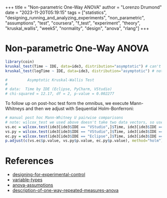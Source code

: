 +++
title = "Non-parametric One-Way ANOVA"
author = "Lorenzo Drumond"
date = "2023-11-20T05:19:15"
tags = ["statistics",  "designing_running_and_analyzing_experiments",  "non_parametric",  "assumptions",  "test",  "coursera",  "f_test",  "experiment",  "theory",  "kruskal_wallis",  "week5",  "normality",  "design",  "anova",  "rlang"]
+++


# Non-parametric One-Way ANOVA
```R
library(coin)
kruskal_test(Time ~ IDE, data=ide3, distribution="asymptotic") # can't do exact with 3 levels
kruskal_test(logTime ~ IDE, data=ide3, distribution="asymptotic") # note: same result since based on ranks

#         Asymptotic Kruskal-Wallis Test
#
# data:  Time by IDE (Eclipse, PyCharm, VStudio)
# chi-squared = 12.17, df = 2, p-value = 0.002277
```

To follow up on post-hoc test form the omnibus, we execute Mann-Whitneys and then we adjust with Sequential Holm-Bonferroni:
```R
# manual post hoc Mann-Whitney U pairwise comparisons
# note: wilcox_test we used above doesn't take two data vectors, so use wilcox.test
vs.ec = wilcox.test(ide3[ide3$IDE == "VStudio",]$Time, ide3[ide3$IDE == "Eclipse",]$Time, exact=FALSE)
vs.py = wilcox.test(ide3[ide3$IDE == "VStudio",]$Time, ide3[ide3$IDE == "PyCharm",]$Time, exact=FALSE)
ec.py = wilcox.test(ide3[ide3$IDE == "Eclipse",]$Time, ide3[ide3$IDE == "PyCharm",]$Time, exact=FALSE)
p.adjust(c(vs.ec$p.value, vs.py$p.value, ec.py$p.value), method="holm")
```

# References
- [designing-for-experimental-control](/wiki/designing-for-experimental-control/)
- [variable-types](/wiki/variable-types/)
- [anova-assumptions](/wiki/anova-assumptions/)
- [description-of-one-way-repeated-measures-anova](/wiki/description-of-one-way-repeated-measures-anova/)
